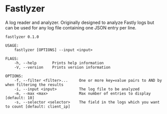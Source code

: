 # Fastlyzer

A log reader and analyzer. 
Originally designed to analyze Fastly logs but can be used for any log file containing one JSON entry per line.

```
fastlyzer 0.1.0

USAGE:
    fastlyzer [OPTIONS] --input <input>

FLAGS:
    -h, --help       Prints help information
    -V, --version    Prints version information

OPTIONS:
    -f, --filter <filter>...     One or more key=value pairs to AND by when filtering the results
    -i, --input <input>          The log file to be analyzed
    -m, --max <max>              Max number of entries to display [default: 10]
    -s, --selector <selector>    The field in the logs which you want to count [default: client_ip]
```
